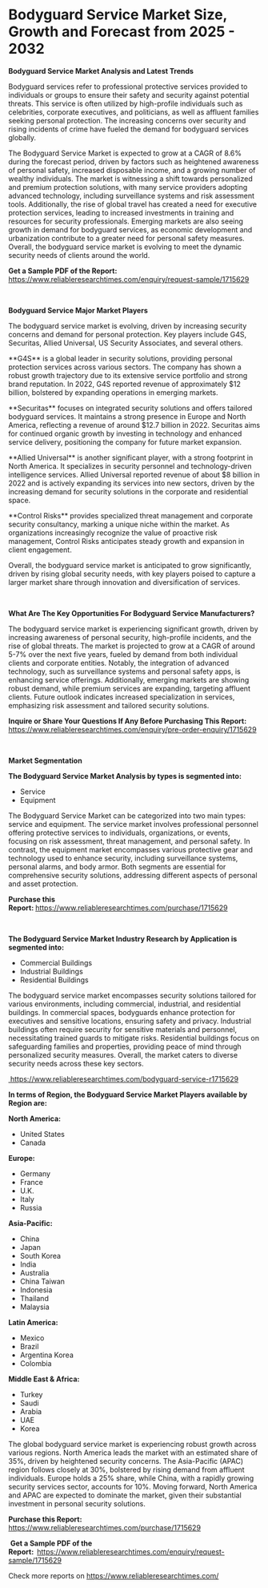 <p><h1>Bodyguard Service Market Size, Growth and Forecast from 2025 - 2032</h1></p><p><strong>Bodyguard Service Market Analysis and Latest Trends</strong></p>
<p><p>Bodyguard services refer to professional protective services provided to individuals or groups to ensure their safety and security against potential threats. This service is often utilized by high-profile individuals such as celebrities, corporate executives, and politicians, as well as affluent families seeking personal protection. The increasing concerns over security and rising incidents of crime have fueled the demand for bodyguard services globally.</p><p>The Bodyguard Service Market is expected to grow at a CAGR of 8.6% during the forecast period, driven by factors such as heightened awareness of personal safety, increased disposable income, and a growing number of wealthy individuals. The market is witnessing a shift towards personalized and premium protection solutions, with many service providers adopting advanced technology, including surveillance systems and risk assessment tools. Additionally, the rise of global travel has created a need for executive protection services, leading to increased investments in training and resources for security professionals. Emerging markets are also seeing growth in demand for bodyguard services, as economic development and urbanization contribute to a greater need for personal safety measures. Overall, the bodyguard service market is evolving to meet the dynamic security needs of clients around the world.</p></p>
<p><strong>Get a Sample PDF of the Report:&nbsp;</strong> <a href="https://www.reliableresearchtimes.com/enquiry/request-sample/1715629?utm_campaign=1933&utm_medium=2&utm_source=Github&utm_content=ia&utm_term=12012025&utm_id=bodyguard-service">https://www.reliableresearchtimes.com/enquiry/request-sample/1715629</a></p>
<p>&nbsp;</p>
<p><strong>Bodyguard Service Major Market Players</strong></p>
<p><p>The bodyguard service market is evolving, driven by increasing security concerns and demand for personal protection. Key players include G4S, Securitas, Allied Universal, US Security Associates, and several others.</p><p>**G4S** is a global leader in security solutions, providing personal protection services across various sectors. The company has shown a robust growth trajectory due to its extensive service portfolio and strong brand reputation. In 2022, G4S reported revenue of approximately $12 billion, bolstered by expanding operations in emerging markets.</p><p>**Securitas** focuses on integrated security solutions and offers tailored bodyguard services. It maintains a strong presence in Europe and North America, reflecting a revenue of around $12.7 billion in 2022. Securitas aims for continued organic growth by investing in technology and enhanced service delivery, positioning the company for future market expansion.</p><p>**Allied Universal** is another significant player, with a strong footprint in North America. It specializes in security personnel and technology-driven intelligence services. Allied Universal reported revenue of about $8 billion in 2022 and is actively expanding its services into new sectors, driven by the increasing demand for security solutions in the corporate and residential space.</p><p>**Control Risks** provides specialized threat management and corporate security consultancy, marking a unique niche within the market. As organizations increasingly recognize the value of proactive risk management, Control Risks anticipates steady growth and expansion in client engagement.</p><p>Overall, the bodyguard service market is anticipated to grow significantly, driven by rising global security needs, with key players poised to capture a larger market share through innovation and diversification of services.</p></p>
<p>&nbsp;</p>
<p><strong>What Are The Key Opportunities For Bodyguard Service Manufacturers?</strong></p>
<p><p>The bodyguard service market is experiencing significant growth, driven by increasing awareness of personal security, high-profile incidents, and the rise of global threats. The market is projected to grow at a CAGR of around 5-7% over the next five years, fueled by demand from both individual clients and corporate entities. Notably, the integration of advanced technology, such as surveillance systems and personal safety apps, is enhancing service offerings. Additionally, emerging markets are showing robust demand, while premium services are expanding, targeting affluent clients. Future outlook indicates increased specialization in services, emphasizing risk assessment and tailored security solutions.</p></p>
<p><strong>Inquire or Share Your Questions If Any Before Purchasing This Report:</strong> <a href="https://www.reliableresearchtimes.com/enquiry/pre-order-enquiry/1715629?utm_campaign=1933&utm_medium=2&utm_source=Github&utm_content=ia&utm_term=12012025&utm_id=bodyguard-service">https://www.reliableresearchtimes.com/enquiry/pre-order-enquiry/1715629</a></p>
<p>&nbsp;</p>
<p><strong>Market Segmentation</strong></p>
<p><strong>The Bodyguard Service Market Analysis by types is segmented into:</strong></p>
<p><ul><li>Service</li><li>Equipment</li></ul></p>
<p><p>The Bodyguard Service Market can be categorized into two main types: service and equipment. The service market involves professional personnel offering protective services to individuals, organizations, or events, focusing on risk assessment, threat management, and personal safety. In contrast, the equipment market encompasses various protective gear and technology used to enhance security, including surveillance systems, personal alarms, and body armor. Both segments are essential for comprehensive security solutions, addressing different aspects of personal and asset protection.</p></p>
<p><strong>Purchase this Report:&nbsp;</strong><a href="https://www.reliableresearchtimes.com/purchase/1715629?utm_campaign=1933&utm_medium=2&utm_source=Github&utm_content=ia&utm_term=12012025&utm_id=bodyguard-service">https://www.reliableresearchtimes.com/purchase/1715629</a></p>
<p>&nbsp;</p>
<p><strong>The Bodyguard Service Market Industry Research by Application is segmented into:</strong></p>
<p><ul><li>Commercial Buildings</li><li>Industrial Buildings</li><li>Residential Buildings</li></ul></p>
<p><p>The bodyguard service market encompasses security solutions tailored for various environments, including commercial, industrial, and residential buildings. In commercial spaces, bodyguards enhance protection for executives and sensitive locations, ensuring safety and privacy. Industrial buildings often require security for sensitive materials and personnel, necessitating trained guards to mitigate risks. Residential buildings focus on safeguarding families and properties, providing peace of mind through personalized security measures. Overall, the market caters to diverse security needs across these key sectors.</p></p>
<p><a href="https://www.reliableresearchtimes.com/bodyguard-service-r1715629?utm_campaign=1933&utm_medium=2&utm_source=Github&utm_content=ia&utm_term=12012025&utm_id=bodyguard-service">&nbsp;https://www.reliableresearchtimes.com/bodyguard-service-r1715629</a></p>
<p><strong>In terms of Region, the Bodyguard Service Market Players available by Region are:</strong></p>
<p>
    <p> <strong> North America: </strong>
        <ul>
            <li>United States</li>
            <li>Canada</li>
        </ul>
        </p> 
    <p> <strong> Europe: </strong>
        <ul>
            <li>Germany</li>
            <li>France</li>
            <li>U.K.</li>
            <li>Italy</li>
            <li>Russia</li>
        </ul>
        </p> 
    <p> <strong> Asia-Pacific: </strong>
        <ul>
            <li>China</li>
            <li>Japan</li>
            <li>South Korea</li>
            <li>India</li>
            <li>Australia</li>
            <li>China Taiwan</li>
            <li>Indonesia</li>
            <li>Thailand</li>
            <li>Malaysia</li>
        </ul>
        </p> 
    <p> <strong> Latin America: </strong>
        <ul>
            <li>Mexico</li>
            <li>Brazil</li>
            <li>Argentina Korea</li>
            <li>Colombia</li>
        </ul>
        </p> 
    <p> <strong> Middle East & Africa: </strong>
        <ul>
            <li>Turkey</li>
            <li>Saudi</li>
            <li>Arabia</li>
            <li>UAE</li>
            <li>Korea</li>
        </ul>
    </p>
    </p>
<p><p>The global bodyguard service market is experiencing robust growth across various regions. North America leads the market with an estimated share of 35%, driven by heightened security concerns. The Asia-Pacific (APAC) region follows closely at 30%, bolstered by rising demand from affluent individuals. Europe holds a 25% share, while China, with a rapidly growing security services sector, accounts for 10%. Moving forward, North America and APAC are expected to dominate the market, given their substantial investment in personal security solutions.</p></p>
<p><strong>Purchase this Report: </strong><a href="https://www.reliableresearchtimes.com/purchase/1715629?utm_campaign=1933&utm_medium=2&utm_source=Github&utm_content=ia&utm_term=12012025&utm_id=bodyguard-service">https://www.reliableresearchtimes.com/purchase/1715629</a></p>
<p>&nbsp;<strong>Get a Sample PDF of the Report:&nbsp;&nbsp;</strong><a href="https://www.reliableresearchtimes.com/enquiry/request-sample/1715629?utm_campaign=1933&utm_medium=2&utm_source=Github&utm_content=ia&utm_term=12012025&utm_id=bodyguard-service">https://www.reliableresearchtimes.com/enquiry/request-sample/1715629</a></p>
<p><strong></strong></p>
<p>Check more reports on <a href="https://www.reliableresearchtimes.com/?utm_campaign=1933&utm_medium=2&utm_source=Github&utm_content=ia&utm_term=12012025&utm_id=bodyguard-service">https://www.reliableresearchtimes.com/</a></p>